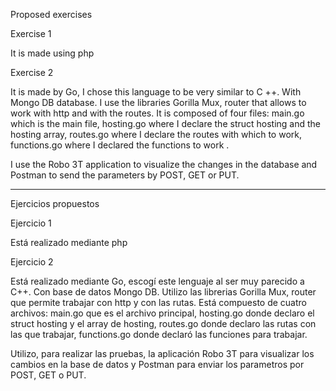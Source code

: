 Proposed exercises

Exercise 1

   It is made using php

Exercise 2

  It is made by Go, I chose this language to be very similar to C ++. With Mongo DB database. I use the libraries Gorilla Mux, router that   allows to work with http and with the routes. It is composed of four files: main.go which is the main file, hosting.go where I declare     the struct hosting and the hosting array, routes.go where I declare the routes with which to work, functions.go where I declared the       functions to work .

  I use the Robo 3T application to visualize the changes in the database and Postman to send the parameters by POST, GET or PUT.
  
--------------------------------------------------------------------------------------------------------------------------------------

Ejercicios propuestos 

Ejercicio 1

  Está realizado mediante php

Ejercicio 2

  Está realizado mediante Go, escogí este lenguaje al ser muy parecido a C++. Con base de datos Mongo DB. 
  Utilizo las librerias Gorilla Mux, router que permite trabajar con http y con las rutas.
  Está compuesto de cuatro archivos: main.go que es el archivo principal, hosting.go donde declaro el struct hosting y el array de
  hosting, routes.go donde declaro las rutas con las que trabajar, functions.go donde declaró las funciones para trabajar.

  Utilizo, para realizar las pruebas, la aplicación Robo 3T para visualizar los cambios en la base de datos y Postman para enviar los parametros por POST, GET o PUT.
